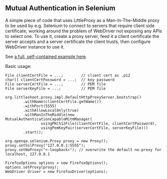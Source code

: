 Mutual Authentication in Selenium
---

A simple piece of code that uses LittleProxy as a Man-In-The-Middle proxy to be used by e.g. Selenium to connect to 
servers that require client side certificate, working around the problem of WebDriver not exposing any APIs to select 
one. To use it, create a proxy server, feed it a client certificate the server accepts and a server certificate the 
client trusts, then configure WebDriver instance to use it.

See [a full, self-contained example here](src/test/java/proxy/auth/MutualAuthenticationTest.java).  

Basic usage:

    File clientCertFile = ...;        // client cert as .p12
    char[] clientCertPassword = ...;  // key password 
    File serverCertFile = ...;        // PEM file
    File serverKeyFile = ...;         // PEM file

    org.littleshoot.proxy.impl.DefaultHttpProxyServer.bootstrap()
			.withName(clientCertFile.getName())
			.withPort(5555)
			.withAllowLocalOnly(true)
			.withManInTheMiddle(new MutualAuthenticationCapableMitmManager(
					usingPKCS12File(clientCertFile, clientCertPassword), 
					usingPemKeyPair(serverCertFile, serverKeyFile)))
			.start();

    org.openqa.selenium.Proxy proxy = new Proxy();
    proxy.setSslProxy("127.0.0.1:5555");
    proxy.setNoProxy("<-loopback>"); // overwrite the default no-proxy for localhost, 127.0.0.1
    
    FirefoxOptions options = new FirefoxOptions();
    options.setProxy(proxy);
    WebDriver driver = new FirefoxDriver(options);

